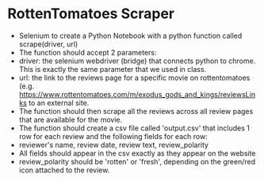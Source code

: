 # RottenTomatoes Scraper

* Selenium to create a Python Notebook with a python function called scrape(driver, url) <br>
* The function should accept 2 parameters: <br>
* driver: the selenium webdriver (bridge) that connects python to chrome. This is exactly the same parameter that we used in class. <br>
* url: the link to the reviews page for a specific movie on rottentomatoes (e.g. https://www.rottentomatoes.com/m/exodus_gods_and_kings/reviewsLinks to an external site.<br>
* The function should then scrape all the reviews across all review pages that are available for the movie. <br>
* The function should create a csv file called 'output.csv' that includes 1 row for each review and the following fields for each row: <br>
* reviewer's name, review date, review text, review_polarity <br>
* All fields should appear in the csv exactly as they appear on the website <br>
* review_polarity should be 'rotten' or 'fresh', depending on the green/red icon attached to the review. <br>

